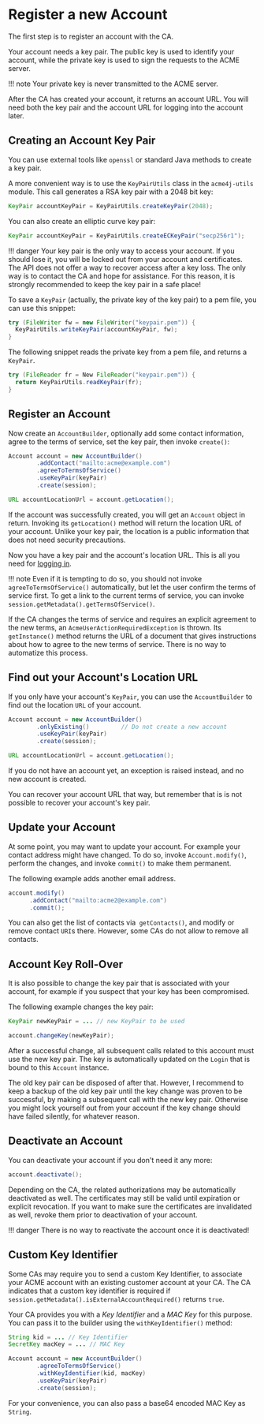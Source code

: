 # Register a new Account

The first step is to register an account with the CA.

Your account needs a key pair. The public key is used to identify your account, while the private key is used to sign the requests to the ACME server.

!!! note
    Your private key is never transmitted to the ACME server.

After the CA has created your account, it returns an account URL. You will need both the key pair and the account URL for logging into the account later.

## Creating an Account Key Pair

You can use external tools like `openssl` or standard Java methods to create a key pair.

A more convenient way is to use the `KeyPairUtils` class in the `acme4j-utils` module. This call generates a RSA key pair with a 2048 bit key:

```java
KeyPair accountKeyPair = KeyPairUtils.createKeyPair(2048);
```

You can also create an elliptic curve key pair:

```java
KeyPair accountKeyPair = KeyPairUtils.createECKeyPair("secp256r1");
```

!!! danger
    Your key pair is the only way to access your account. If you should lose it, you will be locked out from your account and certificates. The API does not offer a way to recover access after a key loss. The only way is to contact the CA and hope for assistance. For this reason, it is strongly recommended to keep the key pair in a safe place!

To save a `KeyPair` (actually, the private key of the key pair) to a pem file, you can use this snippet:

```java
try (FileWriter fw = new FileWriter("keypair.pem")) {
  KeyPairUtils.writeKeyPair(accountKeyPair, fw);
}
```

The following snippet reads the private key from a pem file, and returns a `KeyPair`.

```java
try (FileReader fr = New FileReader("keypair.pem")) {
  return KeyPairUtils.readKeyPair(fr);
}
```

## Register an Account

Now create an `AccountBuilder`, optionally add some contact information, agree to the terms of service, set the key pair, then invoke `create()`:

```java
Account account = new AccountBuilder()
        .addContact("mailto:acme@example.com")
        .agreeToTermsOfService()
        .useKeyPair(keyPair)
        .create(session);

URL accountLocationUrl = account.getLocation();
```

If the account was successfully created, you will get an `Account` object in return. Invoking its `getLocation()` method will return the location URL of your account. Unlike your key pair, the location is a public information that does not need security precautions.

Now you have a key pair and the account's location URL. This is all you need for [logging in](login.md).

!!! note
    Even if it is tempting to do so, you should not invoke `agreeToTermsOfService()` automatically, but let the user confirm the terms of service first. To get a link to the current terms of service, you can invoke `session.getMetadata().getTermsOfService()`.

If the CA changes the terms of service and requires an explicit agreement to the new terms, an `AcmeUserActionRequiredException` is thrown. Its `getInstance()` method returns the URL of a document that gives instructions about how to agree to the new terms of service. There is no way to automatize this process.

## Find out your Account's Location URL

If you only have your account's `KeyPair`, you can use the `AccountBuilder` to find out the location `URL` of your account.

```java
Account account = new AccountBuilder()
        .onlyExisting()         // Do not create a new account
        .useKeyPair(keyPair)
        .create(session);

URL accountLocationUrl = account.getLocation();
```

If you do not have an account yet, an exception is raised instead, and no new account is created.

You can recover your account URL that way, but remember that is is not possible to recover your account's key pair.

## Update your Account

At some point, you may want to update your account. For example your contact address might have changed. To do so, invoke `Account.modify()`, perform the changes, and invoke `commit()` to make them permanent.

The following example adds another email address.

```java
account.modify()
      .addContact("mailto:acme2@example.com")
      .commit();
```

You can also get the list of contacts via` getContacts()`, and modify or remove contact `URI`s there. However, some CAs do not allow to remove all contacts.

## Account Key Roll-Over

It is also possible to change the key pair that is associated with your account, for example if you suspect that your key has been compromised.

The following example changes the key pair:

```java
KeyPair newKeyPair = ... // new KeyPair to be used

account.changeKey(newKeyPair);
```

After a successful change, all subsequent calls related to this account must use the new key pair. The key is automatically updated on the `Login` that is bound to this `Account` instance.

The old key pair can be disposed of after that. However, I recommend to keep a backup of the old key pair until the key change was proven to be successful, by making a subsequent call with the new key pair. Otherwise you might lock yourself out from your account if the key change should have failed silently, for whatever reason.

## Deactivate an Account

You can deactivate your account if you don't need it any more:

```java
account.deactivate();
```

Depending on the CA, the related authorizations may be automatically deactivated as well. The certificates may still be valid until expiration or explicit revocation. If you want to make sure the certificates are invalidated as well, revoke them prior to deactivation of your account.

!!! danger
    There is no way to reactivate the account once it is deactivated!

## Custom Key Identifier

Some CAs may require you to send a custom Key Identifier, to associate your ACME account with an existing customer account at your CA. The CA indicates that a custom key identifier is required if `session.getMetadata().isExternalAccountRequired()` returns `true`.

Your CA provides you with a _Key Identifier_ and a _MAC Key_ for this purpose. You can pass it to the builder using the `withKeyIdentifier()` method:

```java
String kid = ... // Key Identifier
SecretKey macKey = ... // MAC Key

Account account = new AccountBuilder()
        .agreeToTermsOfService()
        .withKeyIdentifier(kid, macKey)
        .useKeyPair(keyPair)
        .create(session);
```

For your convenience, you can also pass a base64 encoded MAC Key as `String`.
